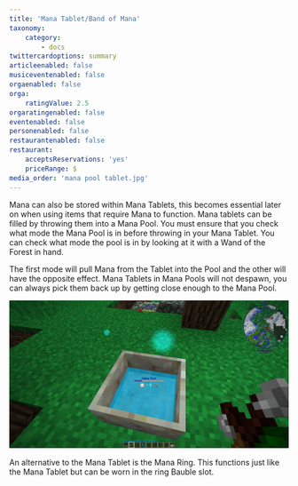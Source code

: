 ```yaml
---
title: 'Mana Tablet/Band of Mana'
taxonomy:
    category:
        - docs
twittercardoptions: summary
articleenabled: false
musiceventenabled: false
orgaenabled: false
orga:
    ratingValue: 2.5
orgaratingenabled: false
eventenabled: false
personenabled: false
restaurantenabled: false
restaurant:
    acceptsReservations: 'yes'
    priceRange: $
media_order: 'mana pool tablet.jpg'
---
```


Mana can also be stored within Mana Tablets, this becomes essential later on when using items that require Mana to function. Mana tablets can be filled by throwing them into a Mana Pool. You must ensure that you check what mode the Mana Pool is in before throwing in your Mana Tablet. You can check what mode the pool is in by looking at it with a Wand of the Forest in hand.

The first mode will pull Mana from the Tablet into the Pool and the other will have the opposite effect. Mana Tablets in Mana Pools will not despawn, you can always pick them back up by getting close enough to the Mana Pool.

![](mana%20pool%20tablet.jpg)

An alternative to the Mana Tablet is the Mana Ring. This functions just like the Mana Tablet but can be worn in the ring Bauble slot.